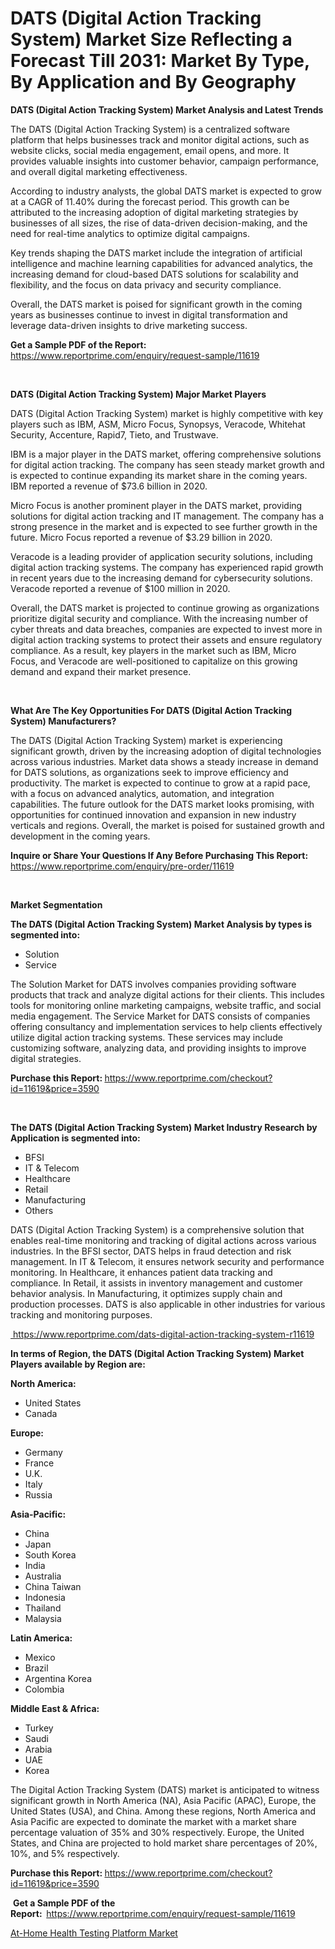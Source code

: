 <p><h1>DATS (Digital Action Tracking System) Market Size Reflecting a Forecast Till 2031: Market By Type, By Application and By Geography</h1></p><p><strong>DATS (Digital Action Tracking System) Market Analysis and Latest Trends</strong></p>
<p><p>The DATS (Digital Action Tracking System) is a centralized software platform that helps businesses track and monitor digital actions, such as website clicks, social media engagement, email opens, and more. It provides valuable insights into customer behavior, campaign performance, and overall digital marketing effectiveness.</p><p>According to industry analysts, the global DATS market is expected to grow at a CAGR of 11.40% during the forecast period. This growth can be attributed to the increasing adoption of digital marketing strategies by businesses of all sizes, the rise of data-driven decision-making, and the need for real-time analytics to optimize digital campaigns.</p><p>Key trends shaping the DATS market include the integration of artificial intelligence and machine learning capabilities for advanced analytics, the increasing demand for cloud-based DATS solutions for scalability and flexibility, and the focus on data privacy and security compliance.</p><p>Overall, the DATS market is poised for significant growth in the coming years as businesses continue to invest in digital transformation and leverage data-driven insights to drive marketing success.</p></p>
<p><strong>Get a Sample PDF of the Report:&nbsp;</strong> <a href="https://www.reportprime.com/enquiry/request-sample/11619">https://www.reportprime.com/enquiry/request-sample/11619</a></p>
<p>&nbsp;</p>
<p><strong>DATS (Digital Action Tracking System) Major Market Players</strong></p>
<p><p>DATS (Digital Action Tracking System) market is highly competitive with key players such as IBM, ASM, Micro Focus, Synopsys, Veracode, Whitehat Security, Accenture, Rapid7, Tieto, and Trustwave. </p><p>IBM is a major player in the DATS market, offering comprehensive solutions for digital action tracking. The company has seen steady market growth and is expected to continue expanding its market share in the coming years. IBM reported a revenue of $73.6 billion in 2020.</p><p>Micro Focus is another prominent player in the DATS market, providing solutions for digital action tracking and IT management. The company has a strong presence in the market and is expected to see further growth in the future. Micro Focus reported a revenue of $3.29 billion in 2020.</p><p>Veracode is a leading provider of application security solutions, including digital action tracking systems. The company has experienced rapid growth in recent years due to the increasing demand for cybersecurity solutions. Veracode reported a revenue of $100 million in 2020.</p><p>Overall, the DATS market is projected to continue growing as organizations prioritize digital security and compliance. With the increasing number of cyber threats and data breaches, companies are expected to invest more in digital action tracking systems to protect their assets and ensure regulatory compliance. As a result, key players in the market such as IBM, Micro Focus, and Veracode are well-positioned to capitalize on this growing demand and expand their market presence.</p></p>
<p>&nbsp;</p>
<p><strong>What Are The Key Opportunities For DATS (Digital Action Tracking System) Manufacturers?</strong></p>
<p><p>The DATS (Digital Action Tracking System) market is experiencing significant growth, driven by the increasing adoption of digital technologies across various industries. Market data shows a steady increase in demand for DATS solutions, as organizations seek to improve efficiency and productivity. The market is expected to continue to grow at a rapid pace, with a focus on advanced analytics, automation, and integration capabilities. The future outlook for the DATS market looks promising, with opportunities for continued innovation and expansion in new industry verticals and regions. Overall, the market is poised for sustained growth and development in the coming years.</p></p>
<p><strong>Inquire or Share Your Questions If Any Before Purchasing This Report:</strong> <a href="https://www.reportprime.com/enquiry/pre-order/11619">https://www.reportprime.com/enquiry/pre-order/11619</a></p>
<p>&nbsp;</p>
<p><strong>Market Segmentation</strong></p>
<p><strong>The DATS (Digital Action Tracking System) Market Analysis by types is segmented into:</strong></p>
<p><ul><li>Solution</li><li>Service</li></ul></p>
<p><p>The Solution Market for DATS involves companies providing software products that track and analyze digital actions for their clients. This includes tools for monitoring online marketing campaigns, website traffic, and social media engagement. The Service Market for DATS consists of companies offering consultancy and implementation services to help clients effectively utilize digital action tracking systems. These services may include customizing software, analyzing data, and providing insights to improve digital strategies.</p></p>
<p><strong>Purchase this Report:&nbsp;</strong><a href="https://www.reportprime.com/checkout?id=11619&price=3590">https://www.reportprime.com/checkout?id=11619&price=3590</a></p>
<p>&nbsp;</p>
<p><strong>The DATS (Digital Action Tracking System) Market Industry Research by Application is segmented into:</strong></p>
<p><ul><li>BFSI</li><li>IT & Telecom</li><li>Healthcare</li><li>Retail</li><li>Manufacturing</li><li>Others</li></ul></p>
<p><p>DATS (Digital Action Tracking System) is a comprehensive solution that enables real-time monitoring and tracking of digital actions across various industries. In the BFSI sector, DATS helps in fraud detection and risk management. In IT & Telecom, it ensures network security and performance monitoring. In Healthcare, it enhances patient data tracking and compliance. In Retail, it assists in inventory management and customer behavior analysis. In Manufacturing, it optimizes supply chain and production processes. DATS is also applicable in other industries for various tracking and monitoring purposes.</p></p>
<p><a href="https://www.reportprime.com/dats-digital-action-tracking-system-r11619">&nbsp;https://www.reportprime.com/dats-digital-action-tracking-system-r11619</a></p>
<p><strong>In terms of Region, the DATS (Digital Action Tracking System) Market Players available by Region are:</strong></p>
<p>
    <p> <strong> North America: </strong>
        <ul>
            <li>United States</li>
            <li>Canada</li>
        </ul>
        </p> 
    <p> <strong> Europe: </strong>
        <ul>
            <li>Germany</li>
            <li>France</li>
            <li>U.K.</li>
            <li>Italy</li>
            <li>Russia</li>
        </ul>
        </p> 
    <p> <strong> Asia-Pacific: </strong>
        <ul>
            <li>China</li>
            <li>Japan</li>
            <li>South Korea</li>
            <li>India</li>
            <li>Australia</li>
            <li>China Taiwan</li>
            <li>Indonesia</li>
            <li>Thailand</li>
            <li>Malaysia</li>
        </ul>
        </p> 
    <p> <strong> Latin America: </strong>
        <ul>
            <li>Mexico</li>
            <li>Brazil</li>
            <li>Argentina Korea</li>
            <li>Colombia</li>
        </ul>
        </p> 
    <p> <strong> Middle East & Africa: </strong>
        <ul>
            <li>Turkey</li>
            <li>Saudi</li>
            <li>Arabia</li>
            <li>UAE</li>
            <li>Korea</li>
        </ul>
    </p>
    </p>
<p><p>The Digital Action Tracking System (DATS) market is anticipated to witness significant growth in North America (NA), Asia Pacific (APAC), Europe, the United States (USA), and China. Among these regions, North America and Asia Pacific are expected to dominate the market with a market share percentage valuation of 35% and 30% respectively. Europe, the United States, and China are projected to hold market share percentages of 20%, 10%, and 5% respectively.</p></p>
<p><strong>Purchase this Report: </strong><a href="https://www.reportprime.com/checkout?id=11619&price=3590">https://www.reportprime.com/checkout?id=11619&price=3590</a></p>
<p>&nbsp;<strong>Get a Sample PDF of the Report:&nbsp;&nbsp;</strong><a href="https://www.reportprime.com/enquiry/request-sample/11619">https://www.reportprime.com/enquiry/request-sample/11619</a></p>
<p><strong></strong></p>
<p><p><a href="https://github.com/FassouRP/Market-Research-Report-List-4/blob/main/at-home-health-testing-platform-market.md">At-Home Health Testing Platform Market</a></p></p>
